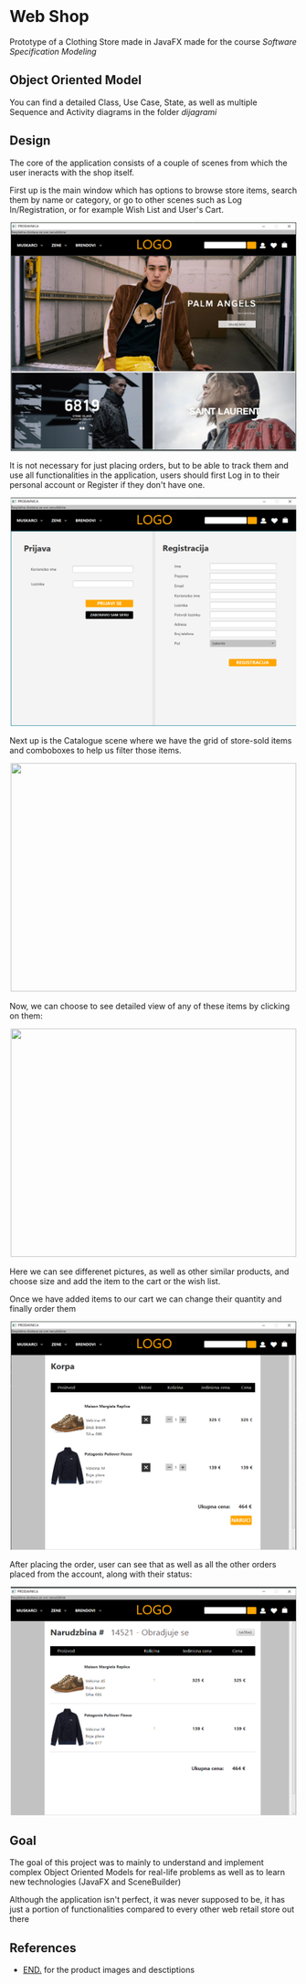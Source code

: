 </br>

# Web Shop
Prototype of a Clothing Store made in JavaFX made for the course _Software Specification Modeling_

## Object Oriented Model

You can find a detailed Class, Use Case, State, as well as multiple Sequence and Activity diagrams in the folder _dijagrami_

## Design

The core of the application consists of a couple of scenes from which the user ineracts with the shop itself.

First up is the main window which has options to browse store items, search them by name or category, or go to other scenes such as Log In/Registration, or for example Wish List and User's Cart.
<center>
<img src="Slike/main.png" width="500" height="400" />
</center>

It is not necessary for just placing orders, but to be able to track them and use all functionalities in the application, users should first Log in to their personal account or Register if they don't have one. 

<center>
<img src="Slike/login.png" width="500" height="400"/>
</center>

Next up is the Catalogue scene where we have the grid of store-sold items and comboboxes to help us filter those items.

<center>
<img src="Slike/calatogue.png" width="500" height="400" />
</center>

Now, we can choose to see detailed view of any of these items by clicking on them:

<center>
<img src="Slike/product.png" width="500" height="400" />
</center>

Here we can see differenet pictures, as well as other similar products, and choose size and add the item to the cart or the wish list.

Once we have added items to our cart we can change their quantity and finally order them

<center>
<img src="Slike/cart.png" width="500" height="400" />
</center>

After placing the order, user can see that as well as all the other orders placed from the account, along with their status:
<center>
<img src="Slike/order.png" width="500" height="400" />
</center>


## Goal 

The goal of this project was to mainly to understand and implement complex Object Oriented Models for real-life problems as well as to learn new technologies (JavaFX and SceneBuilder)

Although the application isn't perfect, it was never supposed to be, it has just a portion of functionalities compared to every other web retail store out there

## References
 - [END.](https://www.endclothing.com/gb/) for the product images and desctiptions

